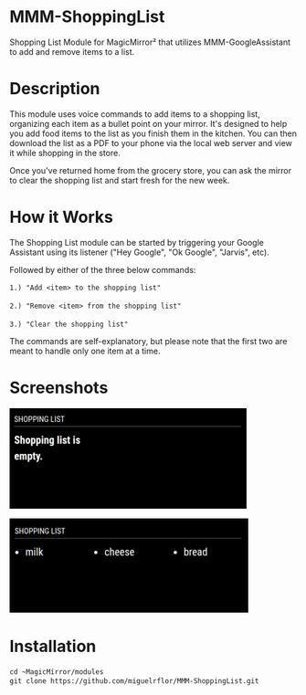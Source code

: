 # MMM-ShoppingList
Shopping List Module for MagicMirror² that utilizes MMM-GoogleAssistant to add and remove items to a list. 

# Description
This module uses voice commands to add items to a shopping list, organizing each item as a bullet point on your mirror. It's designed to help you add food items to the list as you finish them in the kitchen. You can then download the list as a PDF to your phone via the local web server and view it while shopping in the store.

Once you've returned home from the grocery store, you can ask the mirror to clear the shopping list and start fresh for the new week. 

# How it Works

The Shopping List module can be started by triggering your Google Assistant using its listener ("Hey Google", "Ok Google", "Jarvis", etc).  

Followed by either of the three below commands:

    1.) "Add <item> to the shopping list"
  
    2.) "Remove <item> from the shopping list"
  
    3.) "Clear the shopping list"

The commands are self-explanatory, but please note that the first two are meant to handle only one item at a time.

# Screenshots

![Shopping List](https://github.com/miguelrflor/MMM-ShoppingList/raw/master/Screenshots/ShoppingList_Empty.png)

![Shopping List](https://github.com/miguelrflor/MMM-ShoppingList/raw/master/Screenshots/ShoppingList_Items.png)

# Installation

    cd ~MagicMirror/modules
    git clone https://github.com/miguelrflor/MMM-ShoppingList.git

